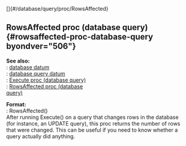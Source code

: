 []{#/database/query/proc/RowsAffected}    
## RowsAffected proc (database query) {#rowsaffected-proc-database-query byondver="506"}    
**See also:**    
:   [database datum](/ref/database/database.md)    
:   [database query datum](/ref/database/query/query.md)    
:   [Execute proc (database query)](/ref/database/query/proc/Execute/Execute.md)    
:   [RowsAffected proc (database    
    query)](/ref/database/query/proc/RowsAffected/RowsAffected.md)    
<!-- -->    
**Format:**    
:   RowsAffected()    
After running Execute() on a query that changes rows in the database    
(for instance, an UPDATE query), this proc returns the number of rows    
that were changed. This can be useful if you need to know whether a    
query actually did anything.  